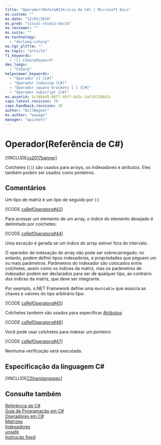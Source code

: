 ```yaml
---
title: "Operador(Refer&#234;ncia de C#) | Microsoft Docs"
ms.custom: ""
ms.date: "12/03/2016"
ms.prod: "visual-studio-dev14"
ms.reviewer: ""
ms.suite: ""
ms.technology: 
  - "devlang-csharp"
ms.tgt_pltfrm: ""
ms.topic: "article"
f1_keywords: 
  - "[]_CSharpKeyword"
dev_langs: 
  - "CSharp"
helpviewer_keywords: 
  - "Operador [] [C#]"
  - "Operador indexing [C#]"
  - "Operador square brackets [ ] [C#]"
  - "Operador subscript [C#]"
ms.assetid: 5c16bb45-88f7-45ff-b42c-1af1972b042c
caps.latest.revision: 20
caps.handback.revision: 20
author: "BillWagner"
ms.author: "wiwagn"
manager: "wpickett"
---
```

# Operador(Refer&#234;ncia de C#)
[!INCLUDE[vs2017banner](../../../csharp/includes/vs2017banner.md)]

Colchetes \(`[]`\) são usados para arrays, os indexadores e atributos.  Eles também podem ser usados como ponteiros.  
  
## Comentários  
 Um tipo de matriz é um tipo de seguido por `[]`:  
  
 [!CODE [csRefOperators#43](../CodeSnippet/VS_Snippets_VBCSharp/csrefOperators#43)]  
  
 Para acessar um elemento de um array, o índice do elemento desejado é delimitado por colchetes:  
  
 [!CODE [csRefOperators#44](../CodeSnippet/VS_Snippets_VBCSharp/csrefOperators#44)]  
  
 Uma exceção é gerada se um índice do array estiver fora do intervalo.  
  
 O operador de indexação do array não pode ser sobrecarregado; no entanto, podem definir tipos indexadores, e propriedades que peguem um ou mais parâmetros.  Parâmetros do indexador são colocados entre colchetes, assim como os índices da matriz, mas os parâmetros de indexador podem ser declarados para ser de qualquer tipo, ao contrário dos índices da matriz, que deve ser integrante.  
  
 Por exemplo, o.NET Framework define uma `Hashtable` que associa as chaves e valores do tipo arbitrário tipo:  
  
 [!CODE [csRefOperators#45](../CodeSnippet/VS_Snippets_VBCSharp/csrefOperators#45)]  
  
 Colchetes também são usados para especificar [Atributos](../Topic/Attributes%20\(C%23%20and%20Visual%20Basic\).md):  
  
 [!CODE [csRefOperators#46](../CodeSnippet/VS_Snippets_VBCSharp/csrefOperators#46)]  
  
 Você pode usar colchetes para indexar um ponteiro:  
  
 [!CODE [csRefOperators#47](../CodeSnippet/VS_Snippets_VBCSharp/csrefOperators#47)]  
  
 Nenhuma verificação será executada.  
  
## Especificação da linguagem C\#  
 [!INCLUDE[CSharplangspec](../../../csharp/language-reference/keywords/includes/csharplangspec_md.md)]  
  
## Consulte também  
 [Referência de C\#](../../../csharp/language-reference/index.md)   
 [Guia de Programação em C\#](../../../csharp/programming-guide/index.md)   
 [Operadores em C\#](../../../csharp/language-reference/operators/index.md)   
 [Matrizes](../../../csharp/programming-guide/arrays/index.md)   
 [Indexadores](../../../csharp/programming-guide/indexers/index.md)   
 [unsafe](../../../csharp/language-reference/keywords/unsafe.md)   
 [Instrução fixed](../../../csharp/language-reference/keywords/fixed-statement.md)